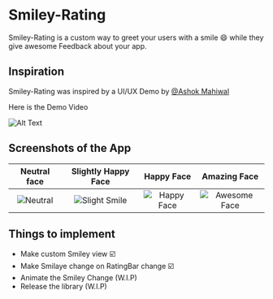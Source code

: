 # **Smiley-Rating**
Smiley-Rating is a custom way to greet your users with a smile :smile: while they give awesome Feedback about your app.

## Inspiration
Smiley-Rating was inspired by a UI/UX Demo by [@Ashok Mahiwal](https://www.linkedin.com/in/ashok-mahiwal-04758565/?miniProfileUrn=urn%3Ali%3Afs_miniProfile%3AACoAAA3J9fcBkBxr9yih5giAef-f9uuqCLx-X9g&lipi=urn%3Ali%3Apage%3Ad_flagship3_detail_base%3BOWGXbl%2FbQnOorA%2FpVErTvw%3D%3D)  

Here is the Demo Video

![Alt Text](https://raw.githubusercontent.com/YuganshT79/Smiley-Rating/master/images/demo.gif)


## Screenshots of the App

| Neutral face | Slightly Happy Face | Happy Face  | Amazing Face|
| :-------------: |:-------------:| :-----:|:---:|
| ![Neutral](https://raw.githubusercontent.com/YuganshT79/Smiley-Rating/master/images/Neutral.jpeg)  | ![Slight Smile](https://raw.githubusercontent.com/YuganshT79/Smiley-Rating/master/images/Slight.jpeg) | ![Happy Face](https://raw.githubusercontent.com/YuganshT79/Smiley-Rating/master/images/Happy.jpeg) |![Awesome Face](https://raw.githubusercontent.com/YuganshT79/Smiley-Rating/master/images/Awesome.jpeg)|


## Things to implement

- Make custom Smiley view :ballot_box_with_check:
- Make Smilaye change on RatingBar change :ballot_box_with_check:
- Animate the Smiley Change (W.I.P)
- Release the library (W.I.P)
